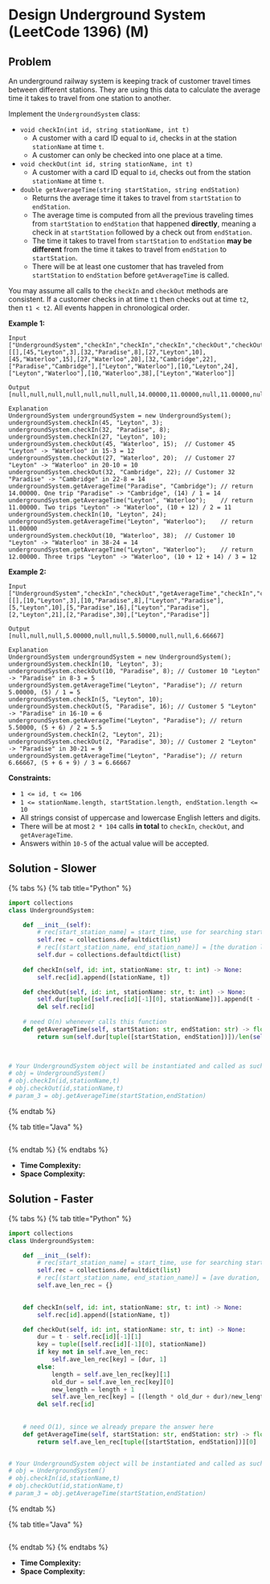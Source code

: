 # Design Underground System (LeetCode 1396) (M)

## Problem



An underground railway system is keeping track of customer travel times between different stations. They are using this data to calculate the average time it takes to travel from one station to another.

Implement the `UndergroundSystem` class:

* `void checkIn(int id, string stationName, int t)`
  * A customer with a card ID equal to `id`, checks in at the station `stationName` at time `t`.
  * A customer can only be checked into one place at a time.
* `void checkOut(int id, string stationName, int t)`
  * A customer with a card ID equal to `id`, checks out from the station `stationName` at time `t`.
* `double getAverageTime(string startStation, string endStation)`
  * Returns the average time it takes to travel from `startStation` to `endStation`.
  * The average time is computed from all the previous traveling times from `startStation` to `endStation` that happened **directly**, meaning a check in at `startStation` followed by a check out from `endStation`.
  * The time it takes to travel from `startStation` to `endStation` **may be different** from the time it takes to travel from `endStation` to `startStation`.
  * There will be at least one customer that has traveled from `startStation` to `endStation` before `getAverageTime` is called.

You may assume all calls to the `checkIn` and `checkOut` methods are consistent. If a customer checks in at time `t1` then checks out at time `t2`, then `t1 < t2`. All events happen in chronological order.

&#x20;

**Example 1:**

```
Input
["UndergroundSystem","checkIn","checkIn","checkIn","checkOut","checkOut","checkOut","getAverageTime","getAverageTime","checkIn","getAverageTime","checkOut","getAverageTime"]
[[],[45,"Leyton",3],[32,"Paradise",8],[27,"Leyton",10],[45,"Waterloo",15],[27,"Waterloo",20],[32,"Cambridge",22],["Paradise","Cambridge"],["Leyton","Waterloo"],[10,"Leyton",24],["Leyton","Waterloo"],[10,"Waterloo",38],["Leyton","Waterloo"]]

Output
[null,null,null,null,null,null,null,14.00000,11.00000,null,11.00000,null,12.00000]

Explanation
UndergroundSystem undergroundSystem = new UndergroundSystem();
undergroundSystem.checkIn(45, "Leyton", 3);
undergroundSystem.checkIn(32, "Paradise", 8);
undergroundSystem.checkIn(27, "Leyton", 10);
undergroundSystem.checkOut(45, "Waterloo", 15);  // Customer 45 "Leyton" -> "Waterloo" in 15-3 = 12
undergroundSystem.checkOut(27, "Waterloo", 20);  // Customer 27 "Leyton" -> "Waterloo" in 20-10 = 10
undergroundSystem.checkOut(32, "Cambridge", 22); // Customer 32 "Paradise" -> "Cambridge" in 22-8 = 14
undergroundSystem.getAverageTime("Paradise", "Cambridge"); // return 14.00000. One trip "Paradise" -> "Cambridge", (14) / 1 = 14
undergroundSystem.getAverageTime("Leyton", "Waterloo");    // return 11.00000. Two trips "Leyton" -> "Waterloo", (10 + 12) / 2 = 11
undergroundSystem.checkIn(10, "Leyton", 24);
undergroundSystem.getAverageTime("Leyton", "Waterloo");    // return 11.00000
undergroundSystem.checkOut(10, "Waterloo", 38);  // Customer 10 "Leyton" -> "Waterloo" in 38-24 = 14
undergroundSystem.getAverageTime("Leyton", "Waterloo");    // return 12.00000. Three trips "Leyton" -> "Waterloo", (10 + 12 + 14) / 3 = 12
```

**Example 2:**

```
Input
["UndergroundSystem","checkIn","checkOut","getAverageTime","checkIn","checkOut","getAverageTime","checkIn","checkOut","getAverageTime"]
[[],[10,"Leyton",3],[10,"Paradise",8],["Leyton","Paradise"],[5,"Leyton",10],[5,"Paradise",16],["Leyton","Paradise"],[2,"Leyton",21],[2,"Paradise",30],["Leyton","Paradise"]]

Output
[null,null,null,5.00000,null,null,5.50000,null,null,6.66667]

Explanation
UndergroundSystem undergroundSystem = new UndergroundSystem();
undergroundSystem.checkIn(10, "Leyton", 3);
undergroundSystem.checkOut(10, "Paradise", 8); // Customer 10 "Leyton" -> "Paradise" in 8-3 = 5
undergroundSystem.getAverageTime("Leyton", "Paradise"); // return 5.00000, (5) / 1 = 5
undergroundSystem.checkIn(5, "Leyton", 10);
undergroundSystem.checkOut(5, "Paradise", 16); // Customer 5 "Leyton" -> "Paradise" in 16-10 = 6
undergroundSystem.getAverageTime("Leyton", "Paradise"); // return 5.50000, (5 + 6) / 2 = 5.5
undergroundSystem.checkIn(2, "Leyton", 21);
undergroundSystem.checkOut(2, "Paradise", 30); // Customer 2 "Leyton" -> "Paradise" in 30-21 = 9
undergroundSystem.getAverageTime("Leyton", "Paradise"); // return 6.66667, (5 + 6 + 9) / 3 = 6.66667
```

&#x20;

**Constraints:**

* `1 <= id, t <= 106`
* `1 <= stationName.length, startStation.length, endStation.length <= 10`
* All strings consist of uppercase and lowercase English letters and digits.
* There will be at most `2 * 104` calls **in total** to `checkIn`, `checkOut`, and `getAverageTime`.
* Answers within `10-5` of the actual value will be accepted.

## Solution - Slower&#x20;

{% tabs %}
{% tab title="Python" %}
```python
import collections
class UndergroundSystem:

    def __init__(self):
        # rec[start_station_name] = start_time, use for searching start time when we have end_time
        self.rec = collections.defaultdict(list)
        # rec[(start_station_name, end_station_name)] = [the duration list]
        self.dur = collections.defaultdict(list)
    
    def checkIn(self, id: int, stationName: str, t: int) -> None:
        self.rec[id].append([stationName, t])

    def checkOut(self, id: int, stationName: str, t: int) -> None:
        self.dur[tuple([self.rec[id][-1][0], stationName])].append(t - self.rec[id][-1][1])
        del self.rec[id]
    
    # need O(n) whenever calls this function
    def getAverageTime(self, startStation: str, endStation: str) -> float:
        return sum(self.dur[tuple([startStation, endStation])])/len(self.dur[tuple([startStation, endStation])])
        


# Your UndergroundSystem object will be instantiated and called as such:
# obj = UndergroundSystem()
# obj.checkIn(id,stationName,t)
# obj.checkOut(id,stationName,t)
# param_3 = obj.getAverageTime(startStation,endStation)
```
{% endtab %}

{% tab title="Java" %}
```java
```
{% endtab %}
{% endtabs %}

* **Time Complexity:**
* **Space Complexity:**



## Solution - Faster

{% tabs %}
{% tab title="Python" %}
```python
import collections
class UndergroundSystem:

    def __init__(self):
        # rec[start_station_name] = start_time, use for searching start time when we have end_time
        self.rec = collections.defaultdict(list)
        # rec[(start_station_name, end_station_name)] = [ave duration, length amounts]
        self.ave_len_rec = {}
        

    def checkIn(self, id: int, stationName: str, t: int) -> None:
        self.rec[id].append([stationName, t])

    def checkOut(self, id: int, stationName: str, t: int) -> None:
        dur = t - self.rec[id][-1][1]
        key = tuple([self.rec[id][-1][0], stationName])
        if key not in self.ave_len_rec:
            self.ave_len_rec[key] = [dur, 1]
        else:
            length = self.ave_len_rec[key][1]
            old_dur = self.ave_len_rec[key][0]
            new_length = length + 1
            self.ave_len_rec[key] = [(length * old_dur + dur)/new_length, new_length]
        del self.rec[id]
        
        
    # need O(1), since we already prepare the answer here
    def getAverageTime(self, startStation: str, endStation: str) -> float:
        return self.ave_len_rec[tuple([startStation, endStation])][0]        


# Your UndergroundSystem object will be instantiated and called as such:
# obj = UndergroundSystem()
# obj.checkIn(id,stationName,t)
# obj.checkOut(id,stationName,t)
# param_3 = obj.getAverageTime(startStation,endStation)
```
{% endtab %}

{% tab title="Java" %}
```java
```
{% endtab %}
{% endtabs %}

* **Time Complexity:**
* **Space Complexity:**


